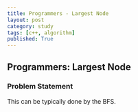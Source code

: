 ```yaml
---
title: Programmers - Largest Node
layout: post
category: study
tags: [c++, algorithm]
published: True
---
```


## Programmers: Largest Node

### Problem Statement 

This can be typically done by the BFS.